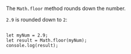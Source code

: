 The `Math.floor` method rounds down the number.

`2.9` is rounded down to `2`:

<Editor lang="javascript">
<code>
let myNum = 2.9;
let result = Math.floor(myNum);
console.log(result);
</code>
</Editor>